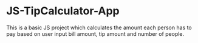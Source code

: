 # JS-TipCalculator-App
 
This is a basic JS project which calculates the amount each person has to pay based on user input bill amount, tip amount and number of people.

